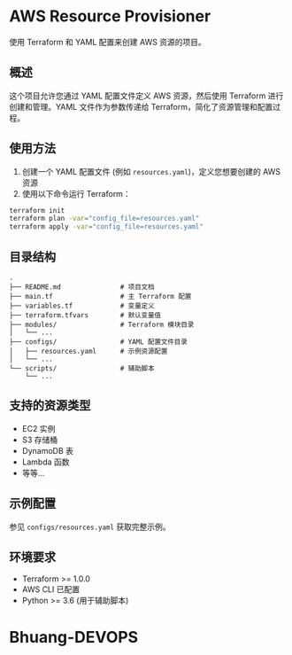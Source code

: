# AWS Resource Provisioner

使用 Terraform 和 YAML 配置来创建 AWS 资源的项目。

## 概述

这个项目允许您通过 YAML 配置文件定义 AWS 资源，然后使用 Terraform 进行创建和管理。YAML 文件作为参数传递给 Terraform，简化了资源管理和配置过程。

## 使用方法

1. 创建一个 YAML 配置文件 (例如 `resources.yaml`)，定义您想要创建的 AWS 资源
2. 使用以下命令运行 Terraform：

```bash
terraform init
terraform plan -var="config_file=resources.yaml"
terraform apply -var="config_file=resources.yaml"
```

## 目录结构

```
.
├── README.md               # 项目文档
├── main.tf                 # 主 Terraform 配置
├── variables.tf            # 变量定义
├── terraform.tfvars        # 默认变量值
├── modules/                # Terraform 模块目录
│   └── ...
├── configs/                # YAML 配置文件目录
│   ├── resources.yaml      # 示例资源配置
│   └── ...
└── scripts/                # 辅助脚本
    └── ...
```

## 支持的资源类型

- EC2 实例
- S3 存储桶
- DynamoDB 表
- Lambda 函数
- 等等...

## 示例配置

参见 `configs/resources.yaml` 获取完整示例。

## 环境要求

- Terraform >= 1.0.0
- AWS CLI 已配置
- Python >= 3.6 (用于辅助脚本)
# Bhuang-DEVOPS
